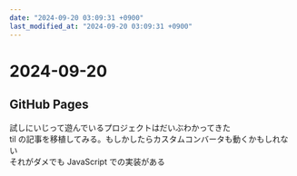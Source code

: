 ```yaml
---
date: "2024-09-20 03:09:31 +0900"
last_modified_at: "2024-09-20 03:09:31 +0900"
---
```


# 2024-09-20
## GitHub Pages
試しにいじって遊んでいるプロジェクトはだいぶわかってきた  
til の記事を移植してみる。もしかしたらカスタムコンバータも動くかもしれない  
それがダメでも JavaScript での実装がある

